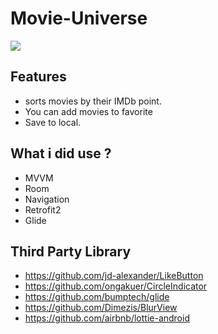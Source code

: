 # Movie-Universe

![](https://media.giphy.com/media/9BmYdmjBmKW4d7mbmD/giphy.gif)



##   Features

- sorts movies by their IMDb point.
- You can add movies to favorite
- Save to local.

##   What i did use ?

- MVVM
- Room
- Navigation
- Retrofit2
- Glide

##   Third Party Library

- https://github.com/jd-alexander/LikeButton
- https://github.com/ongakuer/CircleIndicator
- https://github.com/bumptech/glide
- https://github.com/Dimezis/BlurView
- https://github.com/airbnb/lottie-android
